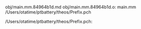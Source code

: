 obj/main.mm.84964b1d.md obj/main.mm.84964b1d.o: main.mm \
  /Users/otatime/ptbattery/theos/Prefix.pch

/Users/otatime/ptbattery/theos/Prefix.pch:
